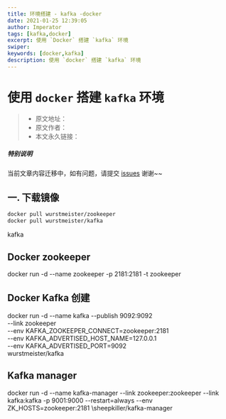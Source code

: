 ```yaml
---
title: 环境搭建 - kafka -docker
date: 2021-01-25 12:39:05
author: Imperator
tags: [kafka,docker]
excerpt: 使用 `Docker` 搭建 `kafka` 环境
swiper: 
keywords: [docker,kafka]
description: 使用 `docker` 搭建 `kafka` 环境
---
```


# 使用 `docker` 搭建 `kafka` 环境

> * 原文地址：[]()
> * 原文作者：[]()
> * 本文永久链接：[]()

##### **特别说明**

当前文章内容迁移中，如有问题，请提交 [issues](https://github.com/Starrier/starrier.github.io/issues) 谢谢~~

## 一. 下载镜像

```dockerfile
docker pull wurstmeister/zookeeper
docker pull wurstmeister/kafka
```

kafka

## Docker zookeeper

docker run -d --name zookeeper -p 2181:2181 -t zookeeper

## Docker Kafka 创建

docker run -d --name kafka --publish 9092:9092 \
--link zookeeper \
--env KAFKA_ZOOKEEPER_CONNECT=zookeeper:2181 \
--env KAFKA_ADVERTISED_HOST_NAME=127.0.0.1 \
--env KAFKA_ADVERTISED_PORT=9092 \
wurstmeister/kafka

## Kafka manager

docker run -d --name kafka-manager \--link zookeeper:zookeeper \--link kafka:kafka -p 9001:9000 \--restart=always \--env ZK_HOSTS=zookeeper:2181 \sheepkiller/kafka-manager
